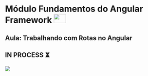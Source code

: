 # Módulo Fundamentos do Angular Framework <img height="30" width="40" src="https://cdn.jsdelivr.net/gh/devicons/devicon/icons/angularjs/angularjs-original.svg">

## Aula: Trabalhando com Rotas no Angular

## IN PROCESS ⏳
<img src="https://www.digitow.com.br/wp-content/uploads/2021/04/Pinky-e-o-Cerebro-Warner-Bros.gif">
